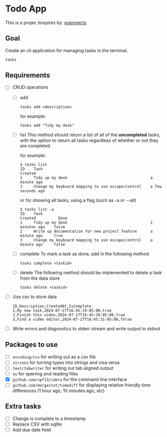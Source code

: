 # Todo App

This is a projec tinspires by: [goprojects](https://github.com/dreamsofcode-io/goprojects/blob/main/01-todo-list/README.md)

## Goal

Create an cli application for managing tasks in the terminal.

```bash
tasks
```

## Requirements

- [ ] CRUD operations

  - [ ] add

    ```
    tasks add <description>
    ```

    for example:

    ```
    tasks add "Tidy my desk"
    ```

  - [ ] list
        This method should return a list of all of the **uncompleted** tasks, with the option to return all tasks regardless of whether or not they are completed.

    for example:

    ```
    $ tasks list
    ID    Task                                                Created
    1     Tidy up my desk                                     a minute ago
    3     Change my keyboard mapping to use escape/control    a few seconds ago
    ```

    or for showing all tasks, using a flag (such as -a or --all)

    ```
    $ tasks list -a
    ID    Task                                                Created          Done
    1     Tidy up my desk                                     2 minutes ago    false
    2     Write up documentation for new project feature      a minute ago     true
    3     Change my keyboard mapping to use escape/control    a minute ago     false
    ```

  - [ ] complete
        To mark a task as done, add in the following method

    ```
    tasks complete <taskid>
    ```

  - [ ] delete
        The following method should be implemented to delete a task from the data store

    ```
    tasks delete <taskid>
    ```

- [ ] Use csv to store data

  ```
  ID,Description,CreatedAt,IsComplete
  1,My new task,2024-07-27T16:45:19-05:00,true
  2,Finish this video,2024-07-27T16:45:26-05:00,true
  3,Find a video editor,2024-07-27T16:45:31-05:00,false
  ```

- [ ] Write errors and diagnostics to stderr stream and write output to stdout

## Packages to use

- [ ] `encoding/csv` for writing out as a csv file
- [ ] `strconv` for turning types into strings and visa versa
- [ ] `text/tabwriter` for writing out tab aligned output
- [ ] `os` for opening and reading files
- [x] `github.com/spf13/cobra` for the command line interface
- [ ] `github.com/mergestat/timediff` for displaying relative friendly time differences (1 hour ago, 10 minutes ago, etc)

## Extra tasks

- [ ] Change is complete to a timestamp
- [ ] Replace CSV with sqlite
- [ ] Add due date field
